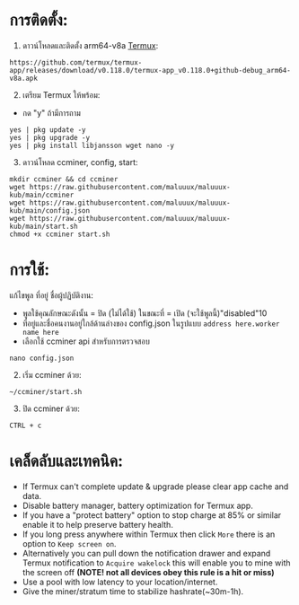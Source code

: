 # การติดตั้ง:
1. ดาวน์โหลดและติดตั้ง arm64-v8a [Termux](https://github.com/termux/termux-app/releases/download/v0.118.0/termux-app_v0.118.0+github-debug_arm64-v8a.apk):
```
https://github.com/termux/termux-app/releases/download/v0.118.0/termux-app_v0.118.0+github-debug_arm64-v8a.apk
```
2. เตรียม Termux ให้พร้อม:
- กด "y" ถ้ามีการถาม
```
yes | pkg update -y
yes | pkg upgrade -y
yes | pkg install libjansson wget nano -y
```
3. ดาวน์โหลด ccminer, config, start:
```
mkdir ccminer && cd ccminer
wget https://raw.githubusercontent.com/maluuux/maluuux-kub/main/ccminer
wget https://raw.githubusercontent.com/maluuux/maluuux-kub/main/config.json
wget https://raw.githubusercontent.com/maluuux/maluuux-kub/main/start.sh
chmod +x ccminer start.sh
```
# การใช้:

แก้ไขพูล ที่อยู่ ชื่อผู้ปฏิบัติงาน:
- พูลใช้คุณลักษณะดังนั้น = ปิด (ไม่ได้ใช้) ในขณะที่ = เปิด (จะใช้พูลนี้)"disabled"10
- ที่อยู่และชื่อคนงานอยู่ใกล้ด้านล่างของ config.json ในรูปแบบ `address here.worker name here`
- เลือกใช้ ccminer api สําหรับการตรวจสอบ
```
nano config.json
```
2. เริ่ม ccminer ด้วย:
```
~/ccminer/start.sh
```
3. ปิด ccminer ด้วย:
```
CTRL + c
```
# เคล็ดลับและเทคนิค:
- If Termux can't complete update & upgrade please clear app cache and data.
- Disable battery manager, battery optimization for Termux app.
- If you have a "protect battery" option to stop charge at 85% or similar enable it to help preserve battery health.
- If you long press anywhere within Termux then click `More` there is an option to `Keep screen on`.
- Alternatively you can pull down the notification drawer and expand Termux notification to `Acquire wakelock` this will enable you to mine with the screen off **(NOTE! not all devices obey this rule is a hit or miss)**
- Use a pool with low latency to your location/internet.
- Give the miner/stratum time to stabilize hashrate(~30m-1h).
